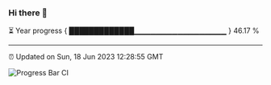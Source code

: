### Hi there 👋

⏳ Year progress { █████████████▁▁▁▁▁▁▁▁▁▁▁▁▁▁▁▁▁ } 46.17 %

---

⏰ Updated on Sun, 18 Jun 2023 12:28:55 GMT

![Progress Bar CI](https://github.com/liununu/liununu/workflows/Progress%20Bar%20CI/badge.svg)
